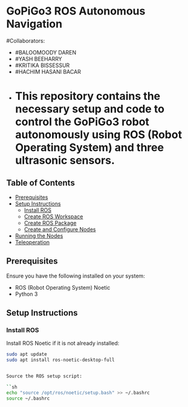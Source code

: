 # GoPiGo3 ROS Autonomous Navigation
#Collaborators:
 - #BALOOMOODY DAREN 
 - #YASH BEEHARRY
 - #KRITIKA BISSESSUR
 - #HACHIM HASANI BACAR
- # This repository contains the necessary setup and code to control the GoPiGo3 robot autonomously using ROS (Robot Operating System) and three ultrasonic sensors.

## Table of Contents

- [Prerequisites](#prerequisites)
- [Setup Instructions](#setup-instructions)
  - [Install ROS](#install-ros)
  - [Create ROS Workspace](#create-ros-workspace)
  - [Create ROS Package](#create-ros-package)
  - [Create and Configure Nodes](#create-and-configure-nodes)
- [Running the Nodes](#running-the-nodes)
- [Teleoperation](#teleoperation)

## Prerequisites

Ensure you have the following installed on your system:
- ROS (Robot Operating System) Noetic
- Python 3

## Setup Instructions

### Install ROS

Install ROS Noetic if it is not already installed:

```sh
sudo apt update
sudo apt install ros-noetic-desktop-full


Source the ROS setup script:

``sh
echo "source /opt/ros/noetic/setup.bash" >> ~/.bashrc
source ~/.bashrc
